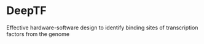 # DeepTF
Effective hardware-software design to identify binding sites of transcription factors from the genome
